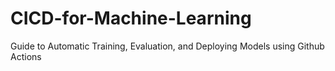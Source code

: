 # CICD-for-Machine-Learning
Guide to Automatic Training, Evaluation, and Deploying Models using Github Actions
